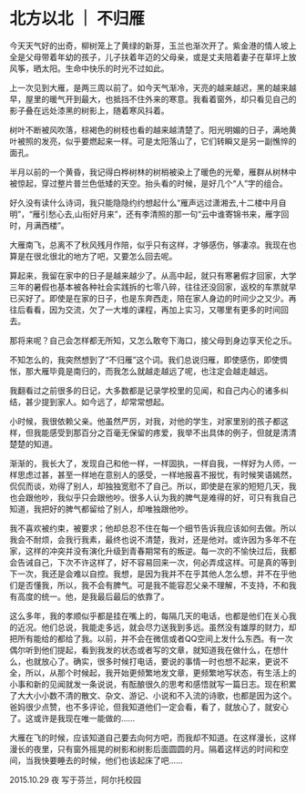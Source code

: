 # 北方以北 ｜ 不归雁

今天天气好的出奇，柳树笼上了黄绿的新芽，玉兰也渐次开了。紫金港的情人坡上全是父母带着年幼的孩子，儿子扶着年迈的父母亲，或是丈夫陪着妻子在草坪上放风筝，晒太阳。生命中快乐的时光不过如此。

上一次见到大雁，是两三周以前了。如今天气渐冷，天亮的越来越迟，黑的越来越早，屋里的暖气开到最大，也抵挡不住外来的寒意。我看着窗外，却只看见自己的影子叠在远处漆黑的树影上，随着寒风抖着。



树叶不断被风吹落，棕褐色的树枝也看的越来越清楚了。阳光明媚的日子，满地黄叶被照的发亮，似乎要燃起来一样。可是太阳落山了，它们转瞬又是另一副憔悴的面孔。



半月以前的一个黄昏，我记得白桦树林的树梢被染上了暖色的光晕，雁群从树林中被惊起，穿过整片普兰色低矮的天空。抬头看的时候，是好几个“人”字的组合。



好久没有读什么诗词，我只能隐隐约约想起什么“雁声远过潇湘去,十二楼中月自明”，“雁引愁心去,山衔好月来”，还有李清照的那一句“云中谁寄锦书来，雁字回时，月满西楼”。



大雁南飞，总离不了秋风残月作陪，似乎只有这样，才够感伤，够凄凉。我现在也算是在很北很北的地方了吧，又要怎么回去呢。



算起来，我留在家中的日子是越来越少了。从高中起，就只有寒暑假才回家，大学三年的暑假也基本被各种社会实践拆的七零八碎，往往还没回家，返校的车票就早已买好了。即使是在家的日子，也是东奔西走，陪在家人身边的时间少之又少。再往后看看，因为交流，欠了一大堆的课程，再加上实习，又哪里有更多的时间回去。



那将来呢？自己会怎样都无所知，又怎么敢夸下海口，接父母到身边享天伦之乐。



不知怎么的，我突然想到了“不归雁”这个词。我们总说归雁，即使感伤，即使惆怅，那大雁毕竟是南归的，而我怎么就越走越远了呢，也注定会越走越远。



我翻看过之前很多的日记，大多数都是记录学校里的见闻，和自己内心的诸多纠结，甚少提到家人。如今远了，却常常想起。



小时候，我很依赖父亲。他虽然严厉，对我，对他的学生，对家里别的孩子都这样，但我能感受到那百分之百毫无保留的疼爱，我举不出具体的例子，但就是清清楚楚的知道。



渐渐的，我长大了，发现自己和他一样，一样固执，一样自我，一样好为人师，一样思虑过甚，甚至一样地在意别人的感受，一样地报喜不报忧，有时候笑语嫣然，侃侃而谈，劝得了别人，却独独宽慰不了自己。所以，即使是在家的短短几天，我也会跟他吵，我似乎只会跟他吵。很多人认为我的脾气是难得的好，可只有我自己知道，我把好的脾气都留给了别人，却唯独跟他吵。



我不喜欢被约束，被要求；他却总忍不住在每一个细节告诉我应该如何去做。所以我会不耐烦，会我行我素，最终也说不清楚，我对，还是他对。或许因为多年不在家，这样的冲突并没有演化升级到青春期常有的叛逆。每一次的不愉快过后，我都会告诫自己，下次不许这样了，好不容易回来一次，何必弄成这样。可是真的等到下一次，我还是会难以自控。我想，是因为我并不在乎其他人怎么想，并不在乎他们是否懂我，所以，我不会有脾气。可是我不能容忍父亲不理解，不支持，不和我有高度的统一。他，是我最后最后的依靠了。



这么多年，我的孝顺似乎都是挂在嘴上的，每隔几天的电话，也都是他们在关心我的近况。他们总说，我能走多远，就会尽力送我到多远。虽然没有雄厚的财力，却把所有能给的都给了我。以前，并不会在微信或者QQ空间上发什么东西。有一次偶尔听到他们提起，看到我发的状态或者写的文章，就知道我在做什么，在想什么，也就放心了。确实，很多时候打电话，要说的事情一时也想不起来，更说不全，所以，从那个时候起，我开始更频繁地发文章，更频繁地写状态，有生活上的小事和新的见闻就发一条说说，有酝酿很久的思考和感悟就写一篇日志。现在积累了大大小小数不清的散文、杂文、游记、小说和不入流的诗歌，也都是因为这个。爸妈很少点赞，也不多评论，但我知道他们一定会看，看了，就放心了，就安心了。这或许是我现在唯一能做的……


大雁在飞的时候，应该知道自己要去向何方吧，而我却不知道。在这样漫长，这样漫长的夜里，只有窗外摇晃的树影和树影后面圆圆的月。隔着这样远的时间和空间，当我快要睡去的时候，他们也该起床了吧……

 

 

2015.10.29 夜  写于芬兰，阿尔托校园

